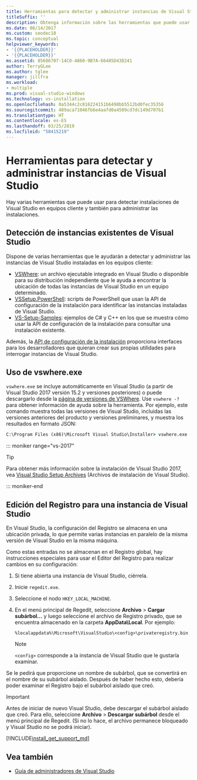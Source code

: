 ```yaml
---
title: Herramientas para detectar y administrar instancias de Visual Studio
titleSuffix: ''
description: Obtenga información sobre las herramientas que puede usar para detectar y administrar instalaciones de Visual Studio en equipos cliente.
ms.date: 08/14/2017
ms.custom: seodec18
ms.topic: conceptual
helpviewer_keywords:
- '{{PLACEHOLDER}}'
- '{{PLACEHOLDER}}'
ms.assetid: 85686707-14C0-4860-9B7A-66485D43D241
author: TerryGLee
ms.author: tglee
manager: jillfra
ms.workload:
- multiple
ms.prod: visual-studio-windows
ms.technology: vs-installation
ms.openlocfilehash: 0a5344c2c816224151b6498bb5512bd0fec35356
ms.sourcegitcommit: 489aca71046fb6e4aafd0a4509cd7dc149d707b1
ms.translationtype: HT
ms.contentlocale: es-ES
ms.lasthandoff: 03/25/2019
ms.locfileid: "58415219"
---
```

# <a name="tools-for-detecting-and-managing-visual-studio-instances"></a>Herramientas para detectar y administrar instancias de Visual Studio

Hay varias herramientas que puede usar para detectar instalaciones de Visual Studio en equipos cliente y también para administrar las instalaciones.

## <a name="detecting-existing-visual-studio-instances"></a>Detección de instancias existentes de Visual Studio

Dispone de varias herramientas que le ayudarán a detectar y administrar las instancias de Visual Studio instaladas en los equipos cliente:

* [VSWhere](https://github.com/microsoft/vswhere): un archivo ejecutable integrado en Visual Studio o disponible para su distribución independiente que le ayuda a encontrar la ubicación de todas las instancias de Visual Studio en un equipo determinado.
* [VSSetup.PowerShell](https://github.com/microsoft/vssetup.powershell): scripts de PowerShell que usan la API de configuración de la instalación para identificar las instancias instaladas de Visual Studio.
* [VS-Setup-Samples](https://github.com/microsoft/vs-setup-samples): ejemplos de C# y C++ en los que se muestra cómo usar la API de configuración de la instalación para consultar una instalación existente.

Además, la [API de configuración de la instalación](<xref:Microsoft.VisualStudio.Setup.Configuration>) proporciona interfaces para los desarrolladores que quieran crear sus propias utilidades para interrogar instancias de Visual Studio.

## <a name="using-vswhereexe"></a>Uso de vswhere.exe

`vswhere.exe` se incluye automáticamente en Visual Studio (a partir de Visual Studio 2017 versión 15.2 y versiones posteriores) o puede descargarlo desde la [página de versiones de VSWhere](https://github.com/Microsoft/vswhere/releases). Use `vswhere -?` para obtener información de ayuda sobre la herramienta. Por ejemplo, este comando muestra todas las versiones de Visual Studio, incluidas las versiones anteriores del producto y versiones preliminares, y muestra los resultados en formato JSON:

```cmd
C:\Program Files (x86)\Microsoft Visual Studio\Installer> vswhere.exe -legacy -prerelease -format json
```
::: moniker range="vs-2017"

> [!TIP]
> Para obtener más información sobre la instalación de Visual Studio 2017, vea [Visual Studio Setup Archives](https://devblogs.microsoft.com/setup/tag/vs2017/) (Archivos de instalación de Visual Studio).

::: moniker-end

## <a name="editing-the-registry-for-a-visual-studio-instance"></a>Edición del Registro para una instancia de Visual Studio

En Visual Studio, la configuración del Registro se almacena en una ubicación privada, lo que permite varias instancias en paralelo de la misma versión de Visual Studio en la misma máquina.

Como estas entradas no se almacenan en el Registro global, hay instrucciones especiales para usar el Editor del Registro para realizar cambios en su configuración:

1. Si tiene abierta una instancia de Visual Studio, ciérrela.

1. Inicie `regedit.exe`.

1. Seleccione el nodo `HKEY_LOCAL_MACHINE`.

1. En el menú principal de Regedit, seleccione **Archivo** > **Cargar subárbol...** y luego seleccione el archivo de Registro privado, que se encuentra almacenado en la carpeta **AppData\Local**. Por ejemplo:
   ```
   %localappdata%\Microsoft\VisualStudio\<config>\privateregistry.bin
   ```

   > [!NOTE]
   > `<config>` corresponde a la instancia de Visual Studio que le gustaría examinar.

Se le pedirá que proporcione un nombre de subárbol, que se convertirá en el nombre de su subárbol aislado. Después de haber hecho esto, debería poder examinar el Registro bajo el subárbol aislado que creó.

> [!IMPORTANT]
> Antes de iniciar de nuevo Visual Studio, debe descargar el subárbol aislado que creó. Para ello, seleccione **Archivo** > **Descargar subárbol** desde el menú principal de Regedit. (Si no lo hace, el archivo permanece bloqueado y Visual Studio no se podrá iniciar).

[!INCLUDE[install_get_support_md](includes/install_get_support_md.md)]

## <a name="see-also"></a>Vea también

* [Guía de administradores de Visual Studio](visual-studio-administrator-guide.md)
